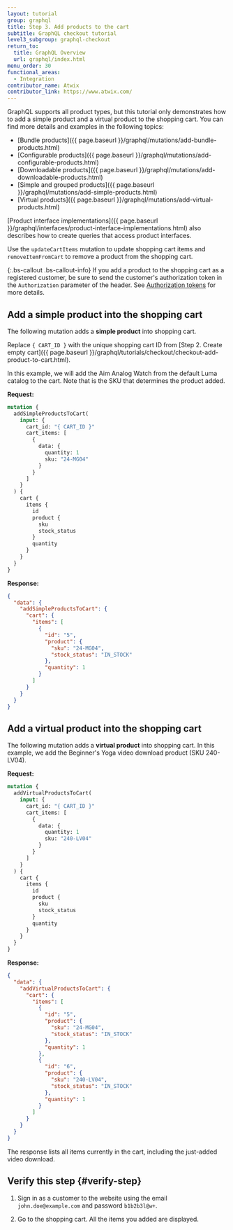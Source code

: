 ```yaml
---
layout: tutorial
group: graphql
title: Step 3. Add products to the cart
subtitle: GraphQL checkout tutorial
level3_subgroup: graphql-checkout
return_to:
  title: GraphQL Overview
  url: graphql/index.html
menu_order: 30
functional_areas:
  - Integration
contributor_name: Atwix
contributor_link: https://www.atwix.com/
---
```


GraphQL supports all product types, but this tutorial only demonstrates how to add a simple product and a virtual product to the shopping cart. You can find more details and examples in the following topics:

-  [Bundle products]({{ page.baseurl }}/graphql/mutations/add-bundle-products.html)
-  [Configurable products]({{ page.baseurl }}/graphql/mutations/add-configurable-products.html)
-  [Downloadable products]({{ page.baseurl }}/graphql/mutations/add-downloadable-products.html)
-  [Simple and grouped products]({{ page.baseurl }}/graphql/mutations/add-simple-products.html)
-  [Virtual products]({{ page.baseurl }}/graphql/mutations/add-virtual-products.html)

[Product interface implementations]({{ page.baseurl }}/graphql/interfaces/product-interface-implementations.html) also describes how to create queries that access product interfaces.

Use the `updateCartItems` mutation to update shopping cart items and `removeItemFromCart` to remove a product from the shopping cart.

{:.bs-callout .bs-callout-info}
If you add a product to the shopping cart as a registered customer, be sure to send the customer's authorization token in the `Authorization` parameter of the header. See [Authorization tokens]({{page.baseurl}}/graphql/authorization-tokens.html) for more details.

## Add a simple product into the shopping cart

The following mutation adds a **simple product** into shopping cart.

Replace `{ CART_ID }` with the unique shopping cart ID from [Step 2. Create empty cart]({{ page.baseurl }}/graphql/tutorials/checkout/checkout-add-product-to-cart.html).

In this example, we will add the Aim Analog Watch from the default Luma catalog to the cart. Note that is the SKU that determines the product added.

**Request:**

```graphql
mutation {
  addSimpleProductsToCart(
    input: {
      cart_id: "{ CART_ID }"
      cart_items: [
        {
          data: {
            quantity: 1
            sku: "24-MG04"
          }
        }
      ]
    }
  ) {
    cart {
      items {
        id
        product {
          sku
          stock_status
        }
        quantity
      }
    }
  }
}
```

**Response:**

```json
{
  "data": {
    "addSimpleProductsToCart": {
      "cart": {
        "items": [
          {
            "id": "5",
            "product": {
              "sku": "24-MG04",
              "stock_status": "IN_STOCK"
            },
            "quantity": 1
          }
        ]
      }
    }
  }
}
```

## Add a virtual product into the shopping cart

The following mutation adds a **virtual product** into shopping cart.
In this example, we add the Beginner's Yoga video download product (SKU 240-LV04).

**Request:**

```graphql
mutation {
  addVirtualProductsToCart(
    input: {
      cart_id: "{ CART_ID }"
      cart_items: [
        {
          data: {
            quantity: 1
            sku: "240-LV04"
          }
        }
      ]
    }
  ) {
    cart {
      items {
        id
        product {
          sku
          stock_status
        }
        quantity
      }
    }
  }
}
```

**Response:**

```json
{
  "data": {
    "addVirtualProductsToCart": {
      "cart": {
        "items": [
          {
            "id": "5",
            "product": {
              "sku": "24-MG04",
              "stock_status": "IN_STOCK"
            },
            "quantity": 1
          },
          {
            "id": "6",
            "product": {
              "sku": "240-LV04",
              "stock_status": "IN_STOCK"
            },
            "quantity": 1
          }
        ]
      }
    }
  }
}
```

The response lists all items currently in the cart, including the just-added video download.

## Verify this step {#verify-step}

1. Sign in as a customer to the website using the email `john.doe@example.com` and password `b1b2b3l@w+`.

1. Go to the shopping cart. All the items you added are displayed.
